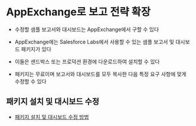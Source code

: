 # AppExchange로 보고 전략 확장

 - 수정할 샘플 보고서와 대시보드는 AppExchange에서 구할 수 있다

 - AppExchange에는 Salesforce Labs에서 사용할 수 있는 샘플 보고서 및 대시보드 패키지가 있다

 - 이들은 샌드박스 또는 프로덕션 환경에 다운로드하여 설치할 수 있다

 - 패키지는 무료이며 보고서와 대시보드를 모두 복사한 다음 특정 요구 사항에 맞게 수정할 수 있다

## 패키지 설치 및 대시보드 수정

 - [패키지 설치 및 대시보드 수정 방법](https://trailhead.salesforce.com/ko/content/learn/modules/lex_implementation_reports_dashboards/lex_implementation_reports_dashboards_appexchange?trailmix_creator_id=strailhead&trailmix_slug=prepare-for-your-salesforce-administrator-credential)
